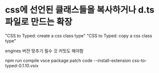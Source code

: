# css에 선언된 클래스들을 복사하거나 d.ts 파일로 만드는 확장

"CSS to Typed: create a css class type"
"CSS to Typed: copy a css class type"

engines 버전 맞추기 필수
깃 커밋도 해야함

npm run compile
vsce package patch
code --install-extension css-to-typed-0.1.10.vsix
